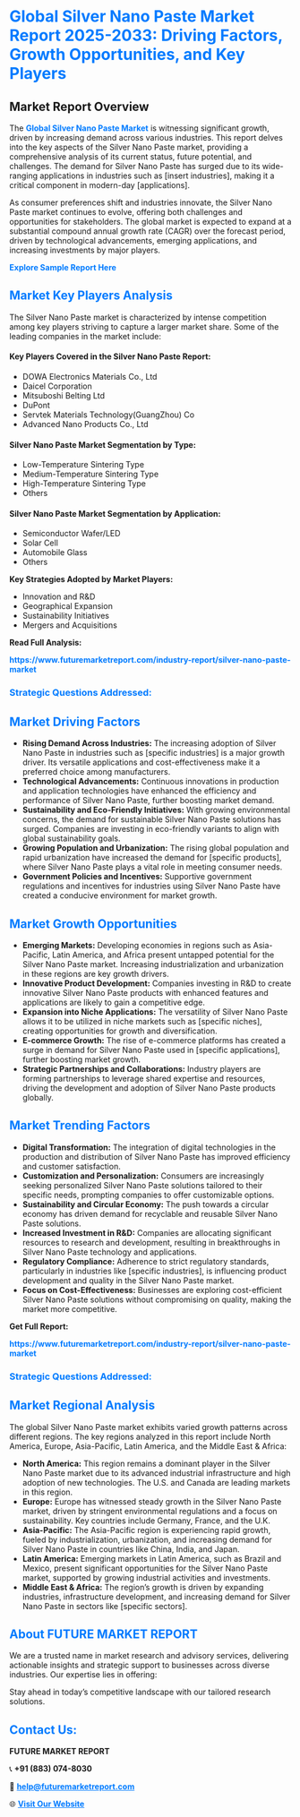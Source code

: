 <h1 style="color: #007BFF;">Global Silver Nano Paste Market Report 2025-2033: Driving Factors, Growth Opportunities, and Key Players</h1>

<section id="overview">
<h2>Market Report Overview</h2>
<p>The <a href="https://www.futuremarketreport.com/industry-report/silver-nano-paste-market" style="color: #007BFF; text-decoration: none;"><strong>Global Silver Nano Paste Market</strong></a> is witnessing significant growth, driven by increasing demand across various industries. This report delves into the key aspects of the Silver Nano Paste market, providing a comprehensive analysis of its current status, future potential, and challenges. The demand for Silver Nano Paste has surged due to its wide-ranging applications in industries such as [insert industries], making it a critical component in modern-day [applications].</p>
<p>As consumer preferences shift and industries innovate, the Silver Nano Paste market continues to evolve, offering both challenges and opportunities for stakeholders. The global market is expected to expand at a substantial compound annual growth rate (CAGR) over the forecast period, driven by technological advancements, emerging applications, and increasing investments by major players.</p>
</section>

<section id="overview">
<p><a href="https://www.futuremarketreport.com/request-sample/reportId=32905" style="color: #007BFF; text-decoration: none;"><strong>Explore Sample Report Here</strong></a></p>
</section>

<section id="key-players">
<h2 style="color: #007BFF;">Market Key Players Analysis</h2>
<p>The Silver Nano Paste market is characterized by intense competition among key players striving to capture a larger market share. Some of the leading companies in the market include:</p>
<h4>Key Players Covered in the Silver Nano Paste Report:</h4>
<ul><li>DOWA Electronics Materials Co., Ltd</li><li>Daicel Corporation</li><li>Mitsuboshi Belting Ltd</li><li>DuPont</li><li>Servtek Materials Technology(GuangZhou) Co</li><li>Advanced Nano Products Co., Ltd</li></ul>
<h4>Silver Nano Paste Market Segmentation by Type:</h4>
<ul><li>Low-Temperature Sintering Type</li><li>Medium-Temperature Sintering Type</li><li>High-Temperature Sintering Type</li><li>Others</li></ul>

<h4>Silver Nano Paste Market Segmentation by Application:</h4>
<ul><li>Semiconductor Wafer/LED</li><li>Solar Cell</li><li>Automobile Glass</li><li>Others</li></ul>
<p><strong>Key Strategies Adopted by Market Players:</strong></p>
<ul>
<li>Innovation and R&D</li>
<li>Geographical Expansion</li>
<li>Sustainability Initiatives</li>
<li>Mergers and Acquisitions</li>
</ul>
</section>

<section>
<p><strong>Read Full Analysis: </strong></p><a href="https://www.futuremarketreport.com/industry-report/silver-nano-paste-market" style="color: #007BFF; text-decoration: none;"><strong>https://www.futuremarketreport.com/industry-report/silver-nano-paste-market</strong></a>
<h3 style="color: #007BFF;">Strategic Questions Addressed:</h3>
</section>

<section id="driving-factors">
<h2 style="color: #007BFF;">Market Driving Factors</h2>
<ul>
<li><strong>Rising Demand Across Industries:</strong> The increasing adoption of Silver Nano Paste in industries such as [specific industries] is a major growth driver. Its versatile applications and cost-effectiveness make it a preferred choice among manufacturers.</li>
<li><strong>Technological Advancements:</strong> Continuous innovations in production and application technologies have enhanced the efficiency and performance of Silver Nano Paste, further boosting market demand.</li>
<li><strong>Sustainability and Eco-Friendly Initiatives:</strong> With growing environmental concerns, the demand for sustainable Silver Nano Paste solutions has surged. Companies are investing in eco-friendly variants to align with global sustainability goals.</li>
<li><strong>Growing Population and Urbanization:</strong> The rising global population and rapid urbanization have increased the demand for [specific products], where Silver Nano Paste plays a vital role in meeting consumer needs.</li>
<li><strong>Government Policies and Incentives:</strong> Supportive government regulations and incentives for industries using Silver Nano Paste have created a conducive environment for market growth.</li>
</ul>
</section>

<section id="growth-opportunities">
<h2 style="color: #007BFF;">Market Growth Opportunities</h2>
<ul>
<li><strong>Emerging Markets:</strong> Developing economies in regions such as Asia-Pacific, Latin America, and Africa present untapped potential for the Silver Nano Paste market. Increasing industrialization and urbanization in these regions are key growth drivers.</li>
<li><strong>Innovative Product Development:</strong> Companies investing in R&D to create innovative Silver Nano Paste products with enhanced features and applications are likely to gain a competitive edge.</li>
<li><strong>Expansion into Niche Applications:</strong> The versatility of Silver Nano Paste allows it to be utilized in niche markets such as [specific niches], creating opportunities for growth and diversification.</li>
<li><strong>E-commerce Growth:</strong> The rise of e-commerce platforms has created a surge in demand for Silver Nano Paste used in [specific applications], further boosting market growth.</li>
<li><strong>Strategic Partnerships and Collaborations:</strong> Industry players are forming partnerships to leverage shared expertise and resources, driving the development and adoption of Silver Nano Paste products globally.</li>
</ul>
</section>

<section id="trending-factors">
<h2 style="color: #007BFF;">Market Trending Factors</h2>
<ul>
<li><strong>Digital Transformation:</strong> The integration of digital technologies in the production and distribution of Silver Nano Paste has improved efficiency and customer satisfaction.</li>
<li><strong>Customization and Personalization:</strong> Consumers are increasingly seeking personalized Silver Nano Paste solutions tailored to their specific needs, prompting companies to offer customizable options.</li>
<li><strong>Sustainability and Circular Economy:</strong> The push towards a circular economy has driven demand for recyclable and reusable Silver Nano Paste solutions.</li>
<li><strong>Increased Investment in R&D:</strong> Companies are allocating significant resources to research and development, resulting in breakthroughs in Silver Nano Paste technology and applications.</li>
<li><strong>Regulatory Compliance:</strong> Adherence to strict regulatory standards, particularly in industries like [specific industries], is influencing product development and quality in the Silver Nano Paste market.</li>
<li><strong>Focus on Cost-Effectiveness:</strong> Businesses are exploring cost-efficient Silver Nano Paste solutions without compromising on quality, making the market more competitive.</li>
</ul>
</section>

<section>
<p><strong>Get Full Report: </strong></p><a href="https://www.futuremarketreport.com/industry-report/silver-nano-paste-market" style="color: #007BFF; text-decoration: none;"><strong>https://www.futuremarketreport.com/industry-report/silver-nano-paste-market</strong></a>
<h3 style="color: #007BFF;">Strategic Questions Addressed:</h3>
</section>


<section id="regional-analysis">
<h2 style="color: #007BFF;">Market Regional Analysis</h2>
<p>The global Silver Nano Paste market exhibits varied growth patterns across different regions. The key regions analyzed in this report include North America, Europe, Asia-Pacific, Latin America, and the Middle East & Africa:</p>
<ul>
<li><strong>North America:</strong> This region remains a dominant player in the Silver Nano Paste market due to its advanced industrial infrastructure and high adoption of new technologies. The U.S. and Canada are leading markets in this region.</li>
<li><strong>Europe:</strong> Europe has witnessed steady growth in the Silver Nano Paste market, driven by stringent environmental regulations and a focus on sustainability. Key countries include Germany, France, and the U.K.</li>
<li><strong>Asia-Pacific:</strong> The Asia-Pacific region is experiencing rapid growth, fueled by industrialization, urbanization, and increasing demand for Silver Nano Paste in countries like China, India, and Japan.</li>
<li><strong>Latin America:</strong> Emerging markets in Latin America, such as Brazil and Mexico, present significant opportunities for the Silver Nano Paste market, supported by growing industrial activities and investments.</li>
<li><strong>Middle East & Africa:</strong> The region’s growth is driven by expanding industries, infrastructure development, and increasing demand for Silver Nano Paste in sectors like [specific sectors].</li>
</ul>
</section>

<footer>
<h2 style="color: #007BFF;">About FUTURE MARKET REPORT</h2>
<p>We are a trusted name in market research and advisory services, delivering actionable insights and strategic support to businesses across diverse industries. Our expertise lies in offering:</p>

<p>Stay ahead in today’s competitive landscape with our tailored research solutions.</p>

<h2 style="color: #007BFF;">Contact Us:</h2>
<p><strong>FUTURE MARKET REPORT</strong></p>
<p>📞 <strong>+91 (883) 074-8030</strong></p>
<p>📧 <strong><a href="mailto:help@futuremarketreport.com" style="color: #007BFF;">help@futuremarketreport.com</a></strong></p>
<p>🌐 <strong><a href="https://www.futuremarketreport.com/" style="color: #007BFF;">Visit Our Website</a></strong></p>
</footer>